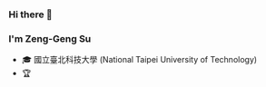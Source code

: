 ### Hi there 👋

<!--
**AllenSu1/AllenSu1** is a ✨ _special_ ✨ repository because its `README.md` (this file) appears on your GitHub profile.

Here are some ideas to get you started:

- 🔭 I’m currently working on ...
- 🌱 I’m currently learning ...
- 👯 I’m looking to collaborate on ...
- 🤔 I’m looking for help with ...
- 💬 Ask me about ...
- 📫 How to reach me: ...
- 😄 Pronouns: ...
- ⚡ Fun fact: ...
-->

<!--
<img height="160" align="center" src="https://github-profile-trophy.vercel.app/?username=AllenSu1&column=7&margin-w=5" />
-->

### I'm Zeng-Geng Su

- 🎓 國立臺北科技大學 (National Taipei University of Technology)
- 🏆

<!--
<img height="160" align="right" src="https://github-readme-stats.vercel.app/api?username=AllenSu1&show_icons=True&count_private=True" />
-->
